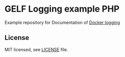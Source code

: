 # GELF Logging example PHP
Example repository for Documentation of [Docker logging](https://developers.keboola.com/extend/common-interface/logging/#php)

## License

MIT licensed, see [LICENSE](./LICENSE) file.
